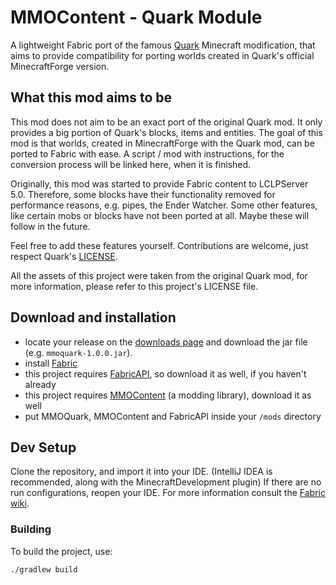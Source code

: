 # MMOContent - Quark Module
A lightweight Fabric port of the famous [Quark](https://github.com/VazkiiMods/Quark) Minecraft modification, that aims to provide compatibility for porting worlds created in Quark's official MinecraftForge version.

## What this mod aims to be
This mod does not aim to be an exact port of the original Quark mod.
It only provides a big portion of Quark's blocks, items and entities.
The goal of this mod is that worlds, created in MinecraftForge with the Quark mod,
can be ported to Fabric with ease. A script / mod with instructions, for the conversion process will be
linked here, when it is finished.

Originally, this mod was started to provide Fabric content to LCLPServer 5.0.
Therefore, some blocks have their functionality removed for performance reasons, e.g. pipes, the Ender Watcher.
Some other features, like certain mobs or blocks have not been ported at all. Maybe these will follow in the future.

Feel free to add these features yourself. Contributions are welcome, just respect Quark's [LICENSE](https://github.com/VazkiiMods/Quark/blob/master/LICENSE.md).

All the assets of this project were taken from the original Quark mod, for more information,
please refer to this project's LICENSE file.

## Download and installation

- locate your release on the [downloads page](https://github.com/LCLPYT/MMOQuark/releases) and download the jar file (e.g. `mmoquark-1.0.0.jar`).
- install [Fabric](https://fabricmc.net/)
- this project requires [FabricAPI](https://www.curseforge.com/minecraft/mc-mods/fabric-api), so download it as well, if you haven't already
- this project requires [MMOContent](https://github.com/LCLPYT/MMOContent) (a modding library), download it as well
- put MMOQuark, MMOContent and FabricAPI inside your `/mods` directory

## Dev Setup

Clone the repository, and import it into your IDE. (IntelliJ IDEA is recommended, along with the MinecraftDevelopment plugin)
If there are no run configurations, reopen your IDE.
For more information consult the [Fabric wiki](https://fabricmc.net/wiki/start).

### Building

To build the project, use:

```bash
./gradlew build
```
